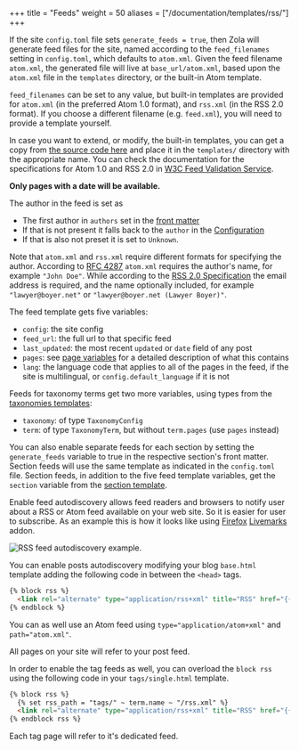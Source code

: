 +++
title = "Feeds"
weight = 50
aliases = ["/documentation/templates/rss/"]
+++

If the site `config.toml` file sets `generate_feeds = true`, then Zola will
generate feed files for the site, named according to the `feed_filenames`
setting in `config.toml`, which defaults to `atom.xml`. Given the feed filename
`atom.xml`, the generated file will live at `base_url/atom.xml`, based upon the
`atom.xml` file in the `templates` directory, or the built-in Atom template.

`feed_filenames` can be set to any value, but built-in templates are provided
for `atom.xml` (in the preferred Atom 1.0 format), and `rss.xml` (in the RSS
2.0 format). If you choose a different filename (e.g. `feed.xml`), you will
need to provide a template yourself.

In case you want to extend, or modify, the built-in templates, you can get a
copy from [the source code here](https://github.com/getzola/zola/tree/master/components/templates/src/builtins)
and place it in the `templates/` directory with the appropriate name. You can
check the documentation for the specifications for Atom 1.0 and RSS 2.0 in
[W3C Feed Validation Service](https://validator.w3.org/feed/docs/).

**Only pages with a date will be available.**

The author in the feed is set as
- The first author in `authors` set in the 
  [front matter](@/documentation/content/page.md#front-matter)
- If that is not present it falls back to the `author` in the 
  [Configuration](@/documentation/getting-started/configuration.md)
- If that is also not preset it is set to `Unknown`.

Note that `atom.xml` and `rss.xml` require different formats for specifying the
author. According to [RFC 4287][atom_rfc] `atom.xml` requires the author's
name, for example `"John Doe"`. While according to the 
[RSS 2.0 Specification][rss_spec] the email address is required, and the name
optionally included, for example `"lawyer@boyer.net"` or 
`"lawyer@boyer.net (Lawyer Boyer)"`.

The feed template gets five variables:

- `config`: the site config
- `feed_url`: the full url to that specific feed
- `last_updated`: the most recent `updated` or `date` field of any post
- `pages`: see [page variables](@/documentation/templates/pages-sections.md#page-variables)
  for a detailed description of what this contains
- `lang`: the language code that applies to all of the pages in the feed,
  if the site is multilingual, or `config.default_language` if it is not

Feeds for taxonomy terms get two more variables, using types from the
[taxonomies templates](@/documentation/templates/taxonomies.md):

- `taxonomy`: of type `TaxonomyConfig`
- `term`: of type `TaxonomyTerm`, but without `term.pages` (use `pages` instead)

You can also enable separate feeds for each section by setting the
`generate_feeds` variable to true in the respective section's front matter.
Section feeds will use the same template as indicated in the `config.toml` file.
Section feeds, in addition to the five feed template variables, get the
`section` variable from the [section
template](@/documentation/templates/pages-sections.md).

Enable feed autodiscovery allows feed readers and browsers to notify user about a RSS or Atom feed available on your web site. So it is easier for user to subscribe.
As an example this is how it looks like using [Firefox](https://en.wikipedia.org/wiki/Mozilla_Firefox) [Livemarks](https://addons.mozilla.org/en-US/firefox/addon/livemarks/?src=search) addon.

![RSS feed autodiscovery example.](rss_feed.png)

You can enable posts autodiscovery modifying your blog `base.html` template adding the following code in between the `<head>` tags.
```html
{% block rss %}
  <link rel="alternate" type="application/rss+xml" title="RSS" href="{{/* get_url(path="rss.xml", trailing_slash=false) */}}">
{% endblock %}
```
You can as well use an Atom feed using `type="application/atom+xml"` and `path="atom.xml"`.

All pages on your site will refer to your post feed.

In order to enable the tag feeds as well, you can overload the `block rss` using the following code in your `tags/single.html` template.
```html
{% block rss %}
  {% set rss_path = "tags/" ~ term.name ~ "/rss.xml" %}
  <link rel="alternate" type="application/rss+xml" title="RSS" href="{{/* get_url(path=rss_path, trailing_slash=false) */}}">
{% endblock rss %}
```
Each tag page will refer to it's dedicated feed.

[atom_rfc]: https://www.rfc-editor.org/rfc/rfc4287
[rss_spec]: https://www.rssboard.org/rss-specification#ltauthorgtSubelementOfLtitemgt
